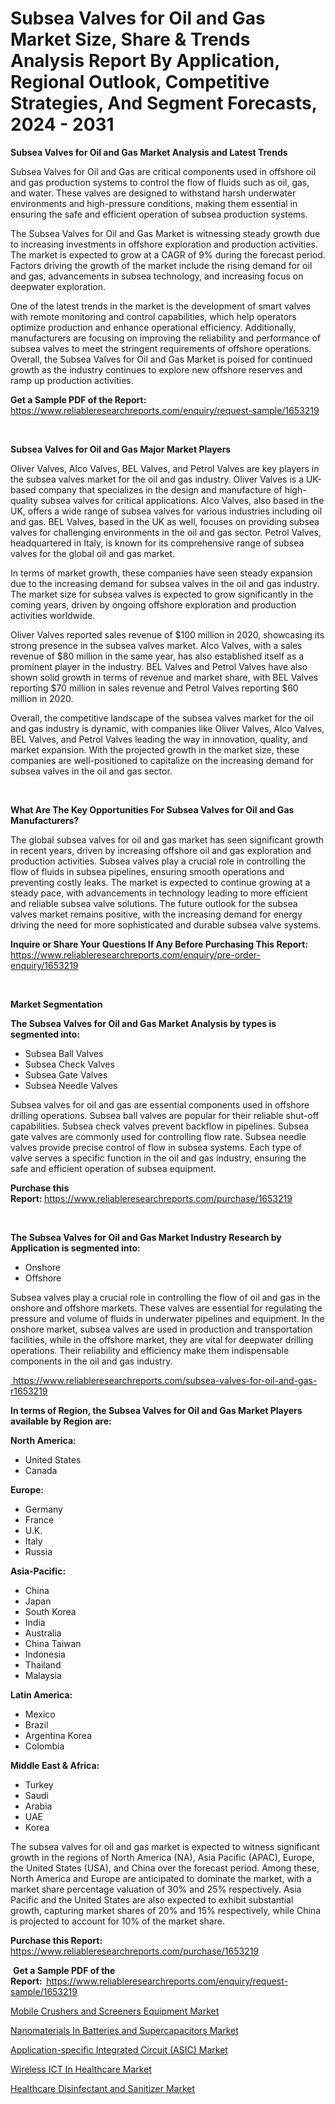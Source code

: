 <p><h1>Subsea Valves for Oil and Gas Market Size, Share & Trends Analysis Report By Application, Regional Outlook, Competitive Strategies, And Segment Forecasts, 2024 - 2031</h1></p><p><strong>Subsea Valves for Oil and Gas Market Analysis and Latest Trends</strong></p>
<p><p>Subsea Valves for Oil and Gas are critical components used in offshore oil and gas production systems to control the flow of fluids such as oil, gas, and water. These valves are designed to withstand harsh underwater environments and high-pressure conditions, making them essential in ensuring the safe and efficient operation of subsea production systems.</p><p>The Subsea Valves for Oil and Gas Market is witnessing steady growth due to increasing investments in offshore exploration and production activities. The market is expected to grow at a CAGR of 9% during the forecast period. Factors driving the growth of the market include the rising demand for oil and gas, advancements in subsea technology, and increasing focus on deepwater exploration.</p><p>One of the latest trends in the market is the development of smart valves with remote monitoring and control capabilities, which help operators optimize production and enhance operational efficiency. Additionally, manufacturers are focusing on improving the reliability and performance of subsea valves to meet the stringent requirements of offshore operations. Overall, the Subsea Valves for Oil and Gas Market is poised for continued growth as the industry continues to explore new offshore reserves and ramp up production activities.</p></p>
<p><strong>Get a Sample PDF of the Report:&nbsp;</strong> <a href="https://www.reliableresearchreports.com/enquiry/request-sample/1653219">https://www.reliableresearchreports.com/enquiry/request-sample/1653219</a></p>
<p>&nbsp;</p>
<p><strong>Subsea Valves for Oil and Gas Major Market Players</strong></p>
<p><p>Oliver Valves, Alco Valves, BEL Valves, and Petrol Valves are key players in the subsea valves market for the oil and gas industry. Oliver Valves is a UK-based company that specializes in the design and manufacture of high-quality subsea valves for critical applications. Alco Valves, also based in the UK, offers a wide range of subsea valves for various industries including oil and gas. BEL Valves, based in the UK as well, focuses on providing subsea valves for challenging environments in the oil and gas sector. Petrol Valves, headquartered in Italy, is known for its comprehensive range of subsea valves for the global oil and gas market.</p><p>In terms of market growth, these companies have seen steady expansion due to the increasing demand for subsea valves in the oil and gas industry. The market size for subsea valves is expected to grow significantly in the coming years, driven by ongoing offshore exploration and production activities worldwide.</p><p>Oliver Valves reported sales revenue of $100 million in 2020, showcasing its strong presence in the subsea valves market. Alco Valves, with a sales revenue of $80 million in the same year, has also established itself as a prominent player in the industry. BEL Valves and Petrol Valves have also shown solid growth in terms of revenue and market share, with BEL Valves reporting $70 million in sales revenue and Petrol Valves reporting $60 million in 2020.</p><p>Overall, the competitive landscape of the subsea valves market for the oil and gas industry is dynamic, with companies like Oliver Valves, Alco Valves, BEL Valves, and Petrol Valves leading the way in innovation, quality, and market expansion. With the projected growth in the market size, these companies are well-positioned to capitalize on the increasing demand for subsea valves in the oil and gas sector.</p></p>
<p>&nbsp;</p>
<p><strong>What Are The Key Opportunities For Subsea Valves for Oil and Gas Manufacturers?</strong></p>
<p><p>The global subsea valves for oil and gas market has seen significant growth in recent years, driven by increasing offshore oil and gas exploration and production activities. Subsea valves play a crucial role in controlling the flow of fluids in subsea pipelines, ensuring smooth operations and preventing costly leaks. The market is expected to continue growing at a steady pace, with advancements in technology leading to more efficient and reliable subsea valve solutions. The future outlook for the subsea valves market remains positive, with the increasing demand for energy driving the need for more sophisticated and durable subsea valve systems.</p></p>
<p><strong>Inquire or Share Your Questions If Any Before Purchasing This Report:</strong> <a href="https://www.reliableresearchreports.com/enquiry/pre-order-enquiry/1653219">https://www.reliableresearchreports.com/enquiry/pre-order-enquiry/1653219</a></p>
<p>&nbsp;</p>
<p><strong>Market Segmentation</strong></p>
<p><strong>The Subsea Valves for Oil and Gas Market Analysis by types is segmented into:</strong></p>
<p><ul><li>Subsea Ball Valves</li><li>Subsea Check Valves</li><li>Subsea Gate Valves</li><li>Subsea Needle Valves</li></ul></p>
<p><p>Subsea valves for oil and gas are essential components used in offshore drilling operations. Subsea ball valves are popular for their reliable shut-off capabilities. Subsea check valves prevent backflow in pipelines. Subsea gate valves are commonly used for controlling flow rate. Subsea needle valves provide precise control of flow in subsea systems. Each type of valve serves a specific function in the oil and gas industry, ensuring the safe and efficient operation of subsea equipment.</p></p>
<p><strong>Purchase this Report:&nbsp;</strong><a href="https://www.reliableresearchreports.com/purchase/1653219">https://www.reliableresearchreports.com/purchase/1653219</a></p>
<p>&nbsp;</p>
<p><strong>The Subsea Valves for Oil and Gas Market Industry Research by Application is segmented into:</strong></p>
<p><ul><li>Onshore</li><li>Offshore</li></ul></p>
<p><p>Subsea valves play a crucial role in controlling the flow of oil and gas in the onshore and offshore markets. These valves are essential for regulating the pressure and volume of fluids in underwater pipelines and equipment. In the onshore market, subsea valves are used in production and transportation facilities, while in the offshore market, they are vital for deepwater drilling operations. Their reliability and efficiency make them indispensable components in the oil and gas industry.</p></p>
<p><a href="https://www.reliableresearchreports.com/subsea-valves-for-oil-and-gas-r1653219">&nbsp;https://www.reliableresearchreports.com/subsea-valves-for-oil-and-gas-r1653219</a></p>
<p><strong>In terms of Region, the Subsea Valves for Oil and Gas Market Players available by Region are:</strong></p>
<p>
    <p> <strong> North America: </strong>
        <ul>
            <li>United States</li>
            <li>Canada</li>
        </ul>
        </p> 
    <p> <strong> Europe: </strong>
        <ul>
            <li>Germany</li>
            <li>France</li>
            <li>U.K.</li>
            <li>Italy</li>
            <li>Russia</li>
        </ul>
        </p> 
    <p> <strong> Asia-Pacific: </strong>
        <ul>
            <li>China</li>
            <li>Japan</li>
            <li>South Korea</li>
            <li>India</li>
            <li>Australia</li>
            <li>China Taiwan</li>
            <li>Indonesia</li>
            <li>Thailand</li>
            <li>Malaysia</li>
        </ul>
        </p> 
    <p> <strong> Latin America: </strong>
        <ul>
            <li>Mexico</li>
            <li>Brazil</li>
            <li>Argentina Korea</li>
            <li>Colombia</li>
        </ul>
        </p> 
    <p> <strong> Middle East & Africa: </strong>
        <ul>
            <li>Turkey</li>
            <li>Saudi</li>
            <li>Arabia</li>
            <li>UAE</li>
            <li>Korea</li>
        </ul>
    </p>
    </p>
<p><p>The subsea valves for oil and gas market is expected to witness significant growth in the regions of North America (NA), Asia Pacific (APAC), Europe, the United States (USA), and China over the forecast period. Among these, North America and Europe are anticipated to dominate the market, with a market share percentage valuation of 30% and 25% respectively. Asia Pacific and the United States are also expected to exhibit substantial growth, capturing market shares of 20% and 15% respectively, while China is projected to account for 10% of the market share.</p></p>
<p><strong>Purchase this Report: </strong><a href="https://www.reliableresearchreports.com/purchase/1653219">https://www.reliableresearchreports.com/purchase/1653219</a></p>
<p>&nbsp;<strong>Get a Sample PDF of the Report:&nbsp;&nbsp;</strong><a href="https://www.reliableresearchreports.com/enquiry/request-sample/1653219">https://www.reliableresearchreports.com/enquiry/request-sample/1653219</a></p>
<p><strong></strong></p>
<p><p><a href="https://github.com/joanneharris67856/Market-Research-Report-List-1/blob/main/mobile-crushers-and-screeners-equipment-market.md">Mobile Crushers and Screeners Equipment Market</a></p><p><a href="https://github.com/Christopherorp895/Market-Research-Report-List-1/blob/main/nanomaterials-in-batteries-and-supercapacitors-market.md">Nanomaterials In Batteries and Supercapacitors Market</a></p><p><a href="https://www.linkedin.com/pulse/global-application-specific-integrated-ci-research-agenda-mxbqe?trackingId=rPEwn4KERWKwACzjXAjXcg%3D%3D">Application-specific Integrated Circuit (ASIC) Market</a></p><p><a href="https://github.com/BriaAbshire/Market-Research-Report-List-1/blob/main/wireless-ict-in-healthcare-market.md">Wireless ICT In Healthcare Market</a></p><p><a href="https://github.com/carlLane655/Market-Research-Report-List-1/blob/main/healthcare-disinfectant-and-sanitizer-market.md">Healthcare Disinfectant and Sanitizer Market</a></p></p>